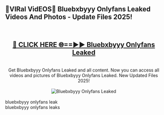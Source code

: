<h2>🔴VIRal VidEOS🔴 Bluebxbyyy Onlyfans Leaked Videos And Photos - Update Files 2025!</h2>
<br>
<div align="center">
<h2><a href="https://virallinks.top/odZfE0" rel="nofollow">🔴 CLICK HERE 🌐==►► Bluebxbyyy Onlyfans Leaked</a></h2>
<br>
Get Bluebxbyyy Onlyfans Leaked and all content. Now you can access all videos and pictures of Bluebxbyyy Onlyfans Leaked. New Updated Files 2025!
<br>
<br>
<a href="https://virallinks.top/odZfE0" rel="nofollow" data-target="animated-image.originalLink"><img src="https://i.imgur.com/dJHk4Zq.gif)" alt="Bluebxbyyy Onlyfans Leaked" style="max-width: 100%; display: inline-block;" data-target="animated-image.originalImage"></a>
</div>
<br>
bluebxbyyy onlyfans leak<br>
bluebxbyyy onlyfans leaks